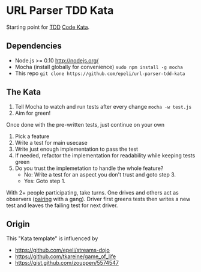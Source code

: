 URL Parser TDD Kata
===================

Starting point for
[TDD](http://en.wikipedia.org/wiki/Test-driven_development)
[Code Kata](http://en.wikipedia.org/wiki/Kata_\(programming\)).

Dependencies
------------

* Node.js >= 0.10 http://nodejs.org/
* Mocha (install globally for convenience) `sudo npm install -g mocha`
* This repo `git clone https://github.com/epeli/url-parser-tdd-kata`

The Kata
--------

1. Tell Mocha to watch and run tests after every change `mocha -w test.js`
2. Aim for green!

Once done with the pre-written tests, just continue on your own

1. Pick a feature
2. Write a test for main usecase
3. Write just enough implementation to pass the test
4. If needed, refactor the implementation for readability while keeping tests green
5. Do you trust the implemetation to handle the whole feature?
   * No: Write a test for an aspect you don't trust and goto step 3.
   * Yes: Goto step 1.

With 2+ people participating, take turns.  One drives and others act
as observers ([pairing](http://en.wikipedia.org/wiki/Pair_programming)
with a gang).  Driver first greens tests then writes a new test and
leaves the failing test for next driver.

Origin
------

This "Kata template" is influenced by

* https://github.com/epeli/streams-dojo
* https://github.com/tkareine/game_of_life
* https://gist.github.com/zouppen/5574547
